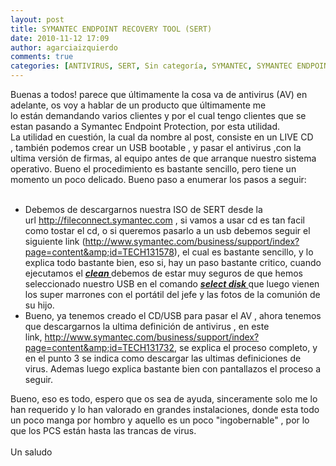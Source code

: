 ```yaml
---
layout: post
title: SYMANTEC ENDPOINT RECOVERY TOOL (SERT)
date: 2010-11-12 17:09
author: agarciaizquierdo
comments: true
categories: [ANTIVIRUS, SERT, Sin categoría, SYMANTEC, SYMANTEC ENDPOINT RECOVERY TOOL]
---
```

Buenas a todos! parece que últimamente la cosa va de antivirus (AV) en adelante, os voy a hablar de un producto que últimamente me lo están demandando varios clientes y por el cual tengo clientes que se estan pasando a Symantec Endpoint Protection, por esta utilidad. La utilidad en cuestión, la cual da nombre al post, consiste en un LIVE CD , también podemos crear un USB bootable , y pasar el antivirus ,con la ultima versión de firmas, al equipo antes de que arranque nuestro sistema operativo. Bueno el procedimiento es bastante sencillo, pero tiene un momento un poco delicado. Bueno paso a enumerar los pasos a seguir:<br /><br /><ul><li>Debemos de descargarnos nuestra ISO de SERT desde la url <a href="http://fileconnect.symantec.com/">http://fileconnect.symantec.com</a> , si vamos a usar cd es tan facil como tostar el cd, o si queremos pasarlo a un usb debemos seguir el siguiente link (<a href="http://www.symantec.com/business/support/index?page=content&amp;id=TECH131578">http://www.symantec.com/business/support/index?page=content&amp;id=TECH131578</a>), el cual es bastante sencillo, y lo explica todo bastante bien, eso si, hay un paso bastante critico, cuando ejecutamos el <u style="font-style:italic;font-weight:bold;">clean </u>debemos de estar muy seguros de que hemos seleccionado nuestro USB en el comando <b style="font-style:italic;text-decoration:underline;">select disk </b>que luego vienen los super marrones con el portátil del jefe y las fotos de la comunión de su hijo.</li><li>Bueno, ya tenemos creado el CD/USB para pasar el AV , ahora tenemos que descargarnos la ultima definición de antivirus , en este link, <a href="http://www.symantec.com/business/support/index?page=content&amp;id=TECH131732">http://www.symantec.com/business/support/index?page=content&amp;id=TECH131732</a>, se explica el proceso completo, y en el punto 3 se indica como descargar las ultimas definiciones de virus. Ademas luego explica bastante bien con pantallazos el proceso a seguir.</li></ul><div>Bueno, eso es todo, espero que os sea de ayuda, sinceramente solo me lo han requerido y lo han valorado en grandes instalaciones, donde esta todo un poco manga por hombro y aquello es un poco "ingobernable" , por lo que los PCS están hasta las trancas de virus.</div><div><br /></div><div>Un saludo</div><div><br /></div>
